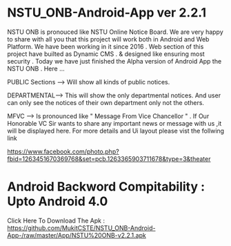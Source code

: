 # NSTU_ONB-Android-App ver 2.2.1

NSTU ONB is pronouced like NSTU Online Notice Board. We are very happy to share with all you that this project will work both in Android and Web Platform. We have been working in it since 2016 . Web section of this project have builted as Dynamic CMS . &amp; designed like ensuring most security . Today we have just finished the Alpha version of Android App the NSTU ONB . 
Here ...

PUBLIC Sections --> Will show all kinds of public notices.

DEPARTMENTAL--> This will show the only departmental notices. And user can only see the notices of their own department only not the others.

MFVC --> Is pronounced like " Message From Vice Chancellor " . If Our Honorable VC Sir wants to share any important news or message with us ,it will be displayed here.
For more details and Ui layout please vist the follwing link 

https://www.facebook.com/photo.php?fbid=1263451670369768&set=pcb.1263365903711678&type=3&theater

# Android Backword Compitability : Upto Android 4.0 

 Click Here To Download The  Apk : https://github.com/MukitCSTE/NSTU_ONB-Android-App-/raw/master/App/NSTU%20ONB-v2.2.1.apk
